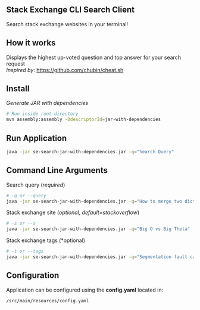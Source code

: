 ## Stack Exchange CLI Search Client

Search stack exchange websites in your terminal!

## How it works

Displays the highest up-voted question and top answer for your search request \
*Inspired by*: https://github.com/chubin/cheat.sh

## Install

*Generate JAR with dependencies*

```bash
# Run inside root directory
mvn assembly:assembly -DdescriptorId=jar-with-dependencies
```

## Run Application

```bash
java -jar se-search-jar-with-dependencies.jar -q="Search Query"
```

## Command Line Arguments

Search query (*required*)

```bash
# -q or --query
java -jar se-search-jar-with-dependencies.jar -q="How to merge two dictionaries"
```

Stack exchange site (*optional, default=stackoverflow*)

```bash
# -s or --s
java -jar se-search-jar-with-dependencies.jar -q="Big O vs Big Theta" -s="softwareengineering"
```

Stack exchange tags (*optional)

```bash
# -t or --tags
java -jar se-search-jar-with-dependencies.jar -q="Segmentation fault cause" -t="c c++ rust"
```

## Configuration

Application can be configured using the **config.yaml** located in:

```
/src/main/resources/config.yaml
```
